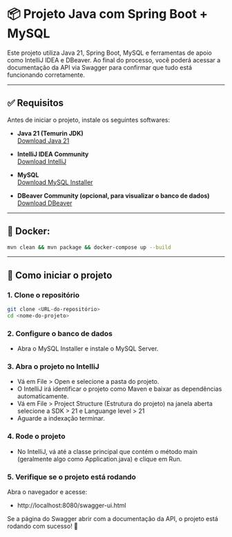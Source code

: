 # 📦 Projeto Java com Spring Boot + MySQL

Este projeto utiliza Java 21, Spring Boot, MySQL e ferramentas de apoio como IntelliJ IDEA e DBeaver. Ao final do processo, você poderá acessar a documentação da API via Swagger para confirmar que tudo está funcionando corretamente.

---

## ✅ Requisitos

Antes de iniciar o projeto, instale os seguintes softwares:

- **Java 21 (Temurin JDK)**  
  [Download Java 21](https://adoptium.net/temurin/releases/?arch=x64&package=jdk&os=windows)

- **IntelliJ IDEA Community**  
  [Download IntelliJ](https://www.jetbrains.com/idea/download/download-thanks.html?platform=windows&code=IIC)

- **MySQL**  
  [Download MySQL Installer](https://dev.mysql.com/downloads/installer/)

- **DBeaver Community (opcional, para visualizar o banco de dados)**  
  [Download DBeaver](https://dbeaver.io/download/)
---
## 🐳 Docker:
```bash
mvn clean && mvn package && docker-compose up --build
```
---
## 🚀 Como iniciar o projeto

### 1. Clone o repositório

```bash
git clone <URL-do-repositório>
cd <nome-do-projeto>
```

### 2. Configure o banco de dados

- Abra o MySQL Installer e instale o MySQL Server.

### 3. Abra o projeto no IntelliJ

- Vá em File > Open e selecione a pasta do projeto.
- O IntelliJ irá identificar o projeto como Maven e baixar as dependências automaticamente.
- Vá em File > Project Structure (Estrutura do projeto) na janela aberta selecione a SDK > 21 e Languange level > 21
- Aguarde a indexação terminar.

### 4. Rode o projeto

- No IntelliJ, vá até a classe principal que contém o método main (geralmente algo como Application.java) e clique em Run. 

### 5. Verifique se o projeto está rodando

Abra o navegador e acesse:

- http://localhost:8080/swagger-ui.html

Se a página do Swagger abrir com a documentação da API, o projeto está rodando com sucesso! 🎉